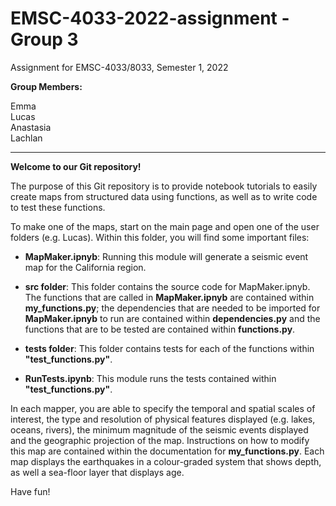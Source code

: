 # EMSC-4033-2022-assignment - Group 3
Assignment for EMSC-4033/8033, Semester 1, 2022 

 **Group Members:**    
 
  Emma  
  Lucas  
  Anastasia  
  Lachlan
  
  ---
    

**Welcome to our Git repository!** 

The purpose of this Git repository is to provide notebook tutorials to easily create maps from structured data using functions, as well as to write code to test these functions. 

To make one of the maps, start on the main page and open one of the user folders (e.g. Lucas). Within this folder, you will find some important files:  

- **MapMaker.ipnyb**: Running this module will generate a seismic event map for the California region.

- **src folder**: This folder contains the source code for MapMaker.ipnyb. The functions that are called in **MapMaker.ipnyb** are contained within **my_functions.py**; the dependencies that are needed to be imported for **MapMaker.ipnyb** to run are contained within **dependencies.py** and the functions that are to be tested are contained within **functions.py**.

- **tests folder**: This folder contains tests for each of the functions within **"test_functions.py"**. 

- **RunTests.ipynb**: This module runs the tests contained within **"test_functions.py"**. 

In each mapper, you are able to specify the temporal and spatial scales of interest, the type and resolution of physical features displayed (e.g. lakes, oceans, rivers), the minimum magnitude of the seismic events displayed and the geographic projection of the map. Instructions on how to modify this map are contained within the documentation for **my_functions.py**. Each map displays the earthquakes in a colour-graded system that shows depth, as well a sea-floor layer that displays age.

Have fun!


